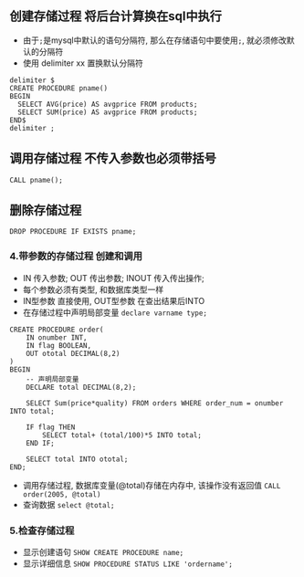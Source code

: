 ## 创建存储过程 将后台计算换在sql中执行
* 由于`;`是mysql中默认的语句分隔符, 那么在存储语句中要使用`;`, 就必须修改默认的分隔符
* 使用 delimiter xx 置换默认分隔符
```
delimiter $
CREATE PROCEDURE pname()
BEGIN
  SELECT AVG(price) AS avgprice FROM products;
  SELECT SUM(price) AS avgprice FROM products;
END$
delimiter ;
```

## 调用存储过程 不传入参数也必须带括号
```
CALL pname();
```

## 删除存储过程
```
DROP PROCEDURE IF EXISTS pname;
```

### 4.带参数的存储过程 创建和调用
* IN 传入参数; OUT 传出参数; INOUT 传入传出操作; 
* 每个参数必须有类型, 和数据库类型一样
* IN型参数 直接使用, OUT型参数 在查出结果后INTO
* 在存储过程中声明局部变量 ```declare varname type; ```
```
CREATE PROCEDURE order(
    IN onumber INT,
    IN flag BOOLEAN,
    OUT ototal DECIMAL(8,2)
)
BEGIN
    -- 声明局部变量
    DECLARE total DECIMAL(8,2);

    SELECT Sum(price*quality) FROM orders WHERE order_num = onumber  INTO total;

    IF flag THEN
        SELECT total+ (total/100)*5 INTO total;
    END IF;

    SELECT total INTO ototal;
END;
```

* 调用存储过程, 数据库变量(@total)存储在内存中, 该操作没有返回值
```CALL order(2005, @total)```
* 查询数据
```select @total;```


### 5.检查存储过程
* 显示创建语句
```SHOW CREATE PROCEDURE name;```
* 显示详细信息
```SHOW PROCEDURE STATUS LIKE 'ordername';```
